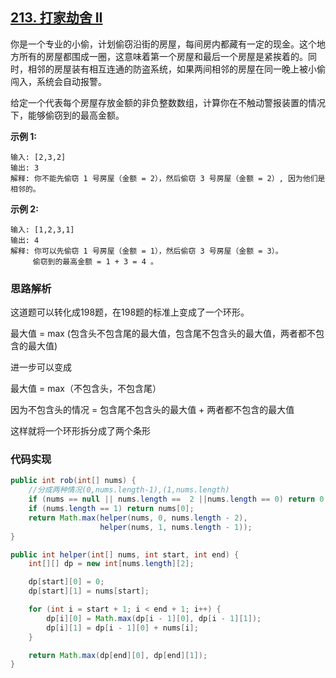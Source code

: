 ## [213. 打家劫舍 II](https://leetcode-cn.com/problems/house-robber-ii/)

你是一个专业的小偷，计划偷窃沿街的房屋，每间房内都藏有一定的现金。这个地方所有的房屋都围成一圈，这意味着第一个房屋和最后一个房屋是紧挨着的。同时，相邻的房屋装有相互连通的防盗系统，如果两间相邻的房屋在同一晚上被小偷闯入，系统会自动报警。

给定一个代表每个房屋存放金额的非负整数数组，计算你在不触动警报装置的情况下，能够偷窃到的最高金额。

**示例 1:**

```
输入: [2,3,2]
输出: 3
解释: 你不能先偷窃 1 号房屋（金额 = 2），然后偷窃 3 号房屋（金额 = 2）, 因为他们是相邻的。
```

**示例 2:**

```
输入: [1,2,3,1]
输出: 4
解释: 你可以先偷窃 1 号房屋（金额 = 1），然后偷窃 3 号房屋（金额 = 3）。
     偷窃到的最高金额 = 1 + 3 = 4 。
```

### 思路解析

这道题可以转化成198题，在198题的标准上变成了一个环形。

最大值 = max (包含头不包含尾的最大值，包含尾不包含头的最大值，两者都不包含的最大值)

进一步可以变成

最大值 = max（不包含头，不包含尾）

因为不包含头的情况 = 包含尾不包含头的最大值 + 两者都不包含的最大值

这样就将一个环形拆分成了两个条形

### 代码实现

```java
public int rob(int[] nums) {
    //分成两种情况(0,nums.length-1),(1,nums.length)
    if (nums == null || nums.length ==  2 ||nums.length == 0) return 0;
    if (nums.length == 1) return nums[0];
    return Math.max(helper(nums, 0, nums.length - 2),
                    helper(nums, 1, nums.length - 1));
}

public int helper(int[] nums, int start, int end) {
    int[][] dp = new int[nums.length][2];

    dp[start][0] = 0;
    dp[start][1] = nums[start];

    for (int i = start + 1; i < end + 1; i++) {
        dp[i][0] = Math.max(dp[i - 1][0], dp[i - 1][1]);
        dp[i][1] = dp[i - 1][0] + nums[i];
    }

    return Math.max(dp[end][0], dp[end][1]);
}
```

